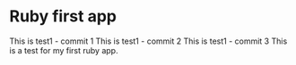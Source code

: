 # Ruby first app
This is test1 - commit 1
This is test1 - commit 2
This is test1 - commit 3
This is a test for my first ruby app.
